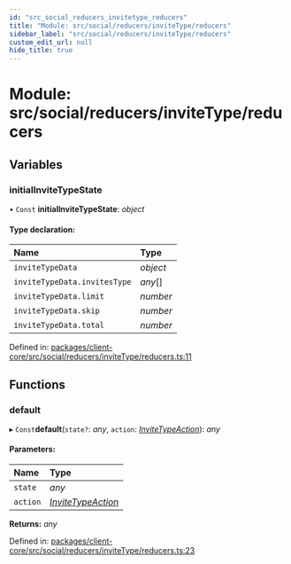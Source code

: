 ```yaml
---
id: "src_social_reducers_invitetype_reducers"
title: "Module: src/social/reducers/inviteType/reducers"
sidebar_label: "src/social/reducers/inviteType/reducers"
custom_edit_url: null
hide_title: true
---
```


# Module: src/social/reducers/inviteType/reducers

## Variables

### initialInviteTypeState

• `Const` **initialInviteTypeState**: *object*

#### Type declaration:

Name | Type |
:------ | :------ |
`inviteTypeData` | *object* |
`inviteTypeData.invitesType` | *any*[] |
`inviteTypeData.limit` | *number* |
`inviteTypeData.skip` | *number* |
`inviteTypeData.total` | *number* |

Defined in: [packages/client-core/src/social/reducers/inviteType/reducers.ts:11](https://github.com/xr3ngine/xr3ngine/blob/65dfcf39a/packages/client-core/src/social/reducers/inviteType/reducers.ts#L11)

## Functions

### default

▸ `Const`**default**(`state?`: *any*, `action`: [*InviteTypeAction*](src_social_reducers_invitetype_actions.md#invitetypeaction)): *any*

#### Parameters:

Name | Type |
:------ | :------ |
`state` | *any* |
`action` | [*InviteTypeAction*](src_social_reducers_invitetype_actions.md#invitetypeaction) |

**Returns:** *any*

Defined in: [packages/client-core/src/social/reducers/inviteType/reducers.ts:23](https://github.com/xr3ngine/xr3ngine/blob/65dfcf39a/packages/client-core/src/social/reducers/inviteType/reducers.ts#L23)
